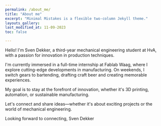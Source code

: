 ```yaml
---
permalink: /about_me/
title: "About me"
excerpt: "Minimal Mistakes is a flexible two-column Jekyll theme."
layouts_gallery:
last_modified_at: 11-09-2023
toc: false

---
```


Hello! I'm Sven Dekker, a third-year mechanical engineering student at HvA, with a passion for innovation in production techniques.

I'm currently immersed in a full-time internship at Fablab Waag, where I explore cutting-edge developments in manufacturing. On weekends, I switch gears to bartending, drafting craft beer and creating memorable experiences.

My goal is to stay at the forefront of innovation, whether it's 3D printing, automation, or sustainable manufacturing.

Let's connect and share ideas—whether it's about exciting projects or the world of mechanical engineering.

Looking forward to connecting,
Sven Dekker

